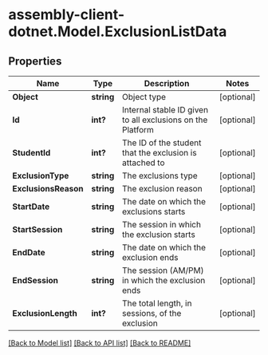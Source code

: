 # assembly-client-dotnet.Model.ExclusionListData
## Properties

Name | Type | Description | Notes
------------ | ------------- | ------------- | -------------
**Object** | **string** | Object type | [optional] 
**Id** | **int?** | Internal stable ID given to all exclusions on the Platform | [optional] 
**StudentId** | **int?** | The ID of the student that the exclusion is attached to | [optional] 
**ExclusionType** | **string** | The exclusions type | [optional] 
**ExclusionsReason** | **string** | The exclusion reason | [optional] 
**StartDate** | **string** | The date on which the exclusions starts | [optional] 
**StartSession** | **string** | The session in which the exclusion starts | [optional] 
**EndDate** | **string** | The date on which the exclusion ends | [optional] 
**EndSession** | **string** | The session (AM/PM) in which the exclusion ends | [optional] 
**ExclusionLength** | **int?** | The total length, in sessions, of the exclusion | [optional] 

[[Back to Model list]](../README.md#documentation-for-models) [[Back to API list]](../README.md#documentation-for-api-endpoints) [[Back to README]](../README.md)

